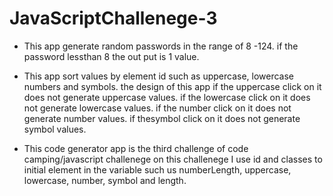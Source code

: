 # JavaScriptChallenege-3


* This app generate random passwords in the range of 8 -124.
if the password lessthan 8 the out put is 1 value.
* This app sort values by element id such as uppercase, lowercase numbers and symbols. 
the design of this app 
if the uppercase click on it does not generate uppercase values.
if the lowercase click on it does not generate lowercase values.
if the number click on it does not generate number values.
if thesymbol click on it does not generate symbol values.



* This code generator app is the third challenge of code camping/javascript challenege
on this challenege I use id  and classes to initial element in the variable such us
numberLength, uppercase, lowercase, number, symbol and length. 

